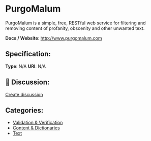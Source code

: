 # PurgoMalum


PurgoMalum is a simple, free, RESTful web service for filtering and removing content of profanity, obscenity and other unwanted text. 

**Docs / Website**: http://www.purgomalum.com

## Specification:
**Type**:  N/A 
**URI**:  N/A 

## 💬 Discussion:
[Create discussion](https://github.com/apis-list/apis-list/discussions/new)

## Categories:
- [Validation & Verification](https://github.com/apis-list/apis-list#validation-and-verification)
- [Content & Dictionaries](https://github.com/apis-list/apis-list#content-and-dictionaries)
- [Text](https://github.com/apis-list/apis-list#text)



